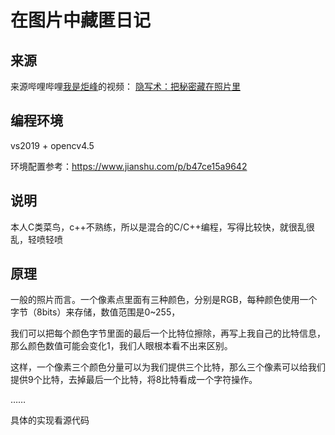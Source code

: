 # 在图片中藏匿日记

## 来源
来源哔哩哔哩[我是炬峰](https://space.bilibili.com/7848412)的视频：
[隐写术：把秘密藏在照片里](https://www.bilibili.com/video/BV1dv411k76P)

## 编程环境
vs2019 + opencv4.5

环境配置参考：<https://www.jianshu.com/p/b47ce15a9642>

## 说明
本人C类菜鸟，c++不熟练，所以是混合的C/C++编程，写得比较快，就很乱很乱，轻喷轻喷

## 原理

一般的照片而言。一个像素点里面有三种颜色，分别是RGB，每种颜色使用一个字节（8bits）来存储，数值范围是0~255，

我们可以把每个颜色字节里面的最后一个比特位擦除，再写上我自己的比特信息，那么颜色数值可能会变化1，我们人眼根本看不出来区别。

这样，一个像素三个颜色分量可以为我们提供三个比特，那么三个像素可以给我们提供9个比特，去掉最后一个比特，将8比特看成一个字符操作。

……

具体的实现看源代码
